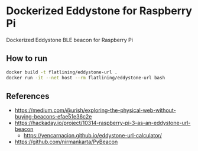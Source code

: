 # Dockerized Eddystone for Raspberry Pi
Dockerized Eddystone BLE beacon for Raspberry Pi

## How to run

```bash
docker build -t flatlining/eddystone-url .
docker run -it --net host --rm flatlining/eddystone-url bash
```

## References

- https://medium.com/@urish/exploring-the-physical-web-without-buying-beacons-efae51e36c2e
- https://hackaday.io/project/10314-raspberry-pi-3-as-an-eddystone-url-beacon
  - https://yencarnacion.github.io/eddystone-url-calculator/
- https://github.com/nirmankarta/PyBeacon
